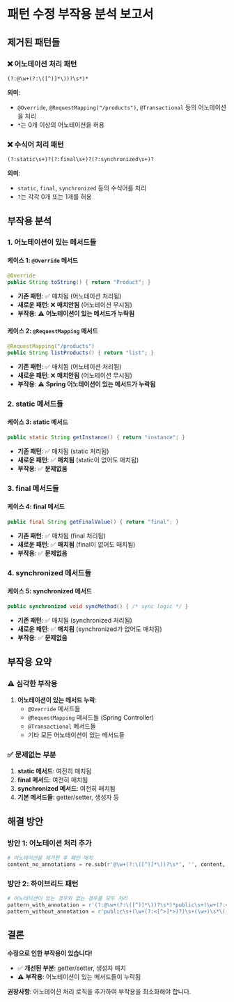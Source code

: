 # 패턴 수정 부작용 분석 보고서

## 제거된 패턴들

### ❌ 어노테이션 처리 패턴
```
(?:@\w+(?:\([^)]*\))?\s*)*
```
**의미**: 
- `@Override`, `@RequestMapping("/products")`, `@Transactional` 등의 어노테이션을 처리
- `*`는 0개 이상의 어노테이션을 허용

### ❌ 수식어 처리 패턴
```
(?:static\s+)?(?:final\s+)?(?:synchronized\s+)?
```
**의미**:
- `static`, `final`, `synchronized` 등의 수식어를 처리
- `?`는 각각 0개 또는 1개를 허용

## 부작용 분석

### 1. 어노테이션이 있는 메서드들

#### 케이스 1: `@Override` 메서드
```java
@Override
public String toString() { return "Product"; }
```
- **기존 패턴**: ✅ 매치됨 (어노테이션 처리됨)
- **새로운 패턴**: ❌ **매치안됨** (어노테이션 무시됨)
- **부작용**: ⚠️ **어노테이션이 있는 메서드가 누락됨**

#### 케이스 2: `@RequestMapping` 메서드
```java
@RequestMapping("/products")
public String listProducts() { return "list"; }
```
- **기존 패턴**: ✅ 매치됨 (어노테이션 처리됨)
- **새로운 패턴**: ❌ **매치안됨** (어노테이션 무시됨)
- **부작용**: ⚠️ **Spring 어노테이션이 있는 메서드가 누락됨**

### 2. static 메서드들

#### 케이스 3: static 메서드
```java
public static String getInstance() { return "instance"; }
```
- **기존 패턴**: ✅ 매치됨 (static 처리됨)
- **새로운 패턴**: ✅ **매치됨** (static이 없어도 매치됨)
- **부작용**: ✅ **문제없음**

### 3. final 메서드들

#### 케이스 4: final 메서드
```java
public final String getFinalValue() { return "final"; }
```
- **기존 패턴**: ✅ 매치됨 (final 처리됨)
- **새로운 패턴**: ✅ **매치됨** (final이 없어도 매치됨)
- **부작용**: ✅ **문제없음**

### 4. synchronized 메서드들

#### 케이스 5: synchronized 메서드
```java
public synchronized void syncMethod() { /* sync logic */ }
```
- **기존 패턴**: ✅ 매치됨 (synchronized 처리됨)
- **새로운 패턴**: ✅ **매치됨** (synchronized가 없어도 매치됨)
- **부작용**: ✅ **문제없음**

## 부작용 요약

### ⚠️ 심각한 부작용
1. **어노테이션이 있는 메서드 누락**:
   - `@Override` 메서드들
   - `@RequestMapping` 메서드들 (Spring Controller)
   - `@Transactional` 메서드들
   - 기타 모든 어노테이션이 있는 메서드들

### ✅ 문제없는 부분
1. **static 메서드**: 여전히 매치됨
2. **final 메서드**: 여전히 매치됨
3. **synchronized 메서드**: 여전히 매치됨
4. **기본 메서드들**: getter/setter, 생성자 등

## 해결 방안

### 방안 1: 어노테이션 처리 추가
```python
# 어노테이션을 제거한 후 패턴 매치
content_no_annotations = re.sub(r'@\w+(?:\([^)]*\))?\s*', '', content, flags=re.MULTILINE)
```

### 방안 2: 하이브리드 패턴
```python
# 어노테이션이 있는 경우와 없는 경우를 모두 처리
pattern_with_annotation = r'(?:@\w+(?:\([^)]*\))?\s*)*public\s+(\w+(?:<[^>]*>)?)\s+(\w+)\s*\(([^)]*)\)\s*\{[^}]{,500}\}'
pattern_without_annotation = r'public\s+(\w+(?:<[^>]*>)?)\s+(\w+)\s*\(([^)]*)\)\s*\{[^}]{,500}\}'
```

## 결론

**수정으로 인한 부작용이 있습니다!**

- ✅ **개선된 부분**: getter/setter, 생성자 매치
- ⚠️ **부작용**: 어노테이션이 있는 메서드들이 누락됨

**권장사항**: 어노테이션 처리 로직을 추가하여 부작용을 최소화해야 합니다.
